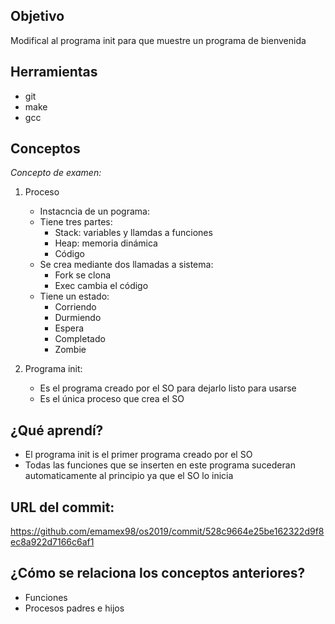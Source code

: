 ## Objetivo
Modifical al programa init para que muestre un programa de bienvenida

## Herramientas
- git
- make
- gcc

## Conceptos

*Concepto de examen:*

1) Proceso
    + Instacncia de un pograma:
    + Tiene tres partes:
      - Stack: variables y llamdas a funciones
      - Heap: memoria dinámica
      - Código
    + Se crea mediante dos llamadas a sistema:
      - Fork se clona
      - Exec cambia el código
    + Tiene un estado:
      - Corriendo
      - Durmiendo
      - Espera
      - Completado
      - Zombie
      
2) Programa init:
    + Es el programa creado por el SO  para dejarlo listo para usarse
    + Es el única proceso que crea el SO
   

## ¿Qué aprendí?
- El programa init is el primer programa creado por el SO
- Todas las funciones que se inserten en este programa sucederan automaticamente al principio ya que el SO lo inicia

## URL del commit:
https://github.com/emamex98/os2019/commit/528c9664e25be162322d9f8ec8a922d7166c6af1

## ¿Cómo se relaciona los conceptos anteriores?
- Funciones
- Procesos padres e hijos

